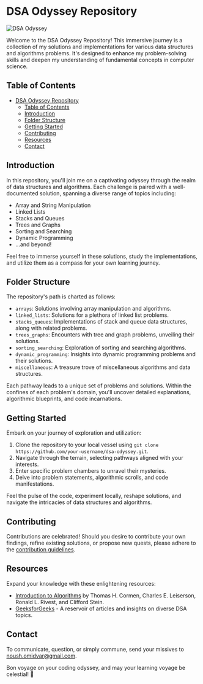 # DSA Odyssey Repository

![DSA Odyssey](https://img.shields.io/badge/DSA%20Odyssey-Embark%20on%20the%20Journey-brightgreen.svg)

Welcome to the DSA Odyssey Repository! This immersive journey is a collection of my solutions and implementations for various data structures and algorithms problems. It's designed to enhance my problem-solving skills and deepen my understanding of fundamental concepts in computer science.

## Table of Contents

- [DSA Odyssey Repository](#dsa-odyssey-repository)
  - [Table of Contents](#table-of-contents)
  - [Introduction](#introduction)
  - [Folder Structure](#folder-structure)
  - [Getting Started](#getting-started)
  - [Contributing](#contributing)
  - [Resources](#resources)
  - [Contact](#contact)

## Introduction

In this repository, you'll join me on a captivating odyssey through the realm of data structures and algorithms. Each challenge is paired with a well-documented solution, spanning a diverse range of topics including:

- Array and String Manipulation
- Linked Lists
- Stacks and Queues
- Trees and Graphs
- Sorting and Searching
- Dynamic Programming
- ...and beyond!

Feel free to immerse yourself in these solutions, study the implementations, and utilize them as a compass for your own learning journey.

## Folder Structure

The repository's path is charted as follows:

- `arrays`: Solutions involving array manipulation and algorithms.
- `linked_lists`: Solutions for a plethora of linked list problems.
- `stacks_queues`: Implementations of stack and queue data structures, along with related problems.
- `trees_graphs`: Encounters with tree and graph problems, unveiling their solutions.
- `sorting_searching`: Exploration of sorting and searching algorithms.
- `dynamic_programming`: Insights into dynamic programming problems and their solutions.
- `miscellaneous`: A treasure trove of miscellaneous algorithms and data structures.

Each pathway leads to a unique set of problems and solutions. Within the confines of each problem's domain, you'll uncover detailed explanations, algorithmic blueprints, and code incarnations.

## Getting Started

Embark on your journey of exploration and utilization:

1. Clone the repository to your local vessel using `git clone https://github.com/your-username/dsa-odyssey.git`.
2. Navigate through the terrain, selecting pathways aligned with your interests.
3. Enter specific problem chambers to unravel their mysteries.
4. Delve into problem statements, algorithmic scrolls, and code manifestations.

Feel the pulse of the code, experiment locally, reshape solutions, and navigate the intricacies of data structures and algorithms.

## Contributing

Contributions are celebrated! Should you desire to contribute your own findings, refine existing solutions, or propose new quests, please adhere to the [contribution guidelines](CONTRIBUTING.md).

## Resources

Expand your knowledge with these enlightening resources:

- [Introduction to Algorithms](https://mitpress.mit.edu/books/introduction-algorithms) by Thomas H. Cormen, Charles E. Leiserson, Ronald L. Rivest, and Clifford Stein.
- [GeeksforGeeks](https://www.geeksforgeeks.org/) - A reservoir of articles and insights on diverse DSA topics.

## Contact

To communicate, question, or simply commune, send your missives to [noush.omidvar@gmail.com](mailto:noush.omidvar@gmail.com).


Bon voyage on your coding odyssey, and may your learning voyage be celestial! 🚀
